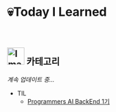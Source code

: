 # 💀Today I Learned

<br>

## <img src="https://github.com/user-attachments/assets/d68db4a8-753d-4c4b-b25c-9a45b4494611" alt="Image" width="40" /> 카테고리
_계속 업데이트 중..._

- TIL
  - [Programmers AI BackEnd 1기](https://github.com/jungmyung16/MyTIL/issues)
